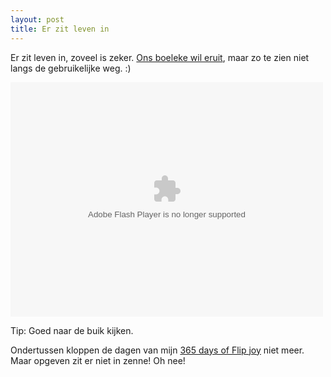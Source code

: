 ```yaml
---
layout: post
title: Er zit leven in
---
```

Er zit leven in, zoveel is zeker. [Ons boeleke wil eruit](http://www.flickr.com/photos/atog/3611800944/), maar zo te zien niet langs de gebruikelijke weg. :)

<object type="application/x-shockwave-flash" width="500" height="375" data="http://www.flickr.com/apps/video/stewart.swf?v=71377" classid="clsid:D27CDB6E-AE6D-11cf-96B8-444553540000"> <param name="flashvars" value="intl_lang=en-us&photo_secret=e0b883606d&photo_id=3611800944&flickr_show_info_box=true"></param> <param name="movie" value="http://www.flickr.com/apps/video/stewart.swf?v=71377"></param> <param name="bgcolor" value="#000000"></param> <param name="allowFullScreen" value="true"></param><embed type="application/x-shockwave-flash" src="http://www.flickr.com/apps/video/stewart.swf?v=71377" bgcolor="#000000" allowfullscreen="true" flashvars="intl_lang=en-us&photo_secret=e0b883606d&photo_id=3611800944&flickr_show_info_box=true" height="375" width="500"></embed></object>

Tip: Goed naar de buik kijken.

Ondertussen kloppen de dagen van mijn [365 days of Flip joy](http://www.flickr.com/photos/atog/sets/72157612209736436/) niet meer. Maar opgeven zit er niet in zenne! Oh nee!
